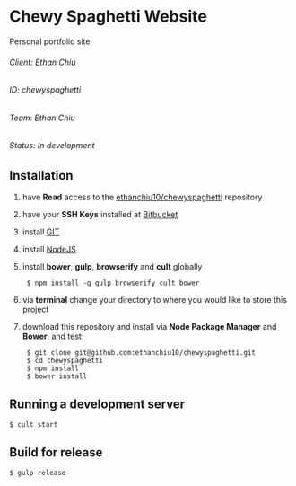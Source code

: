 # Chewy Spaghetti Website

Personal portfolio site

###### Client: Ethan Chiu
###### ID: chewyspaghetti
###### Team: Ethan Chiu
###### Status: In development

## Installation

1. have **Read** access to the [ethanchiu10/chewyspaghetti](https://github.com/ethanchiu10/chewyspaghetti) repository

1. have your **SSH Keys** installed at [Bitbucket](https://github.com/)

1. install [GIT](http://git-scm.com/)

1. install [NodeJS](http://nodejs.org/)

1. install **bower**, **gulp**, **browserify** and **cult** globally

        $ npm install -g gulp browserify cult bower

1. via **terminal** change your directory to where you would like to store this project

1. download this repository and install via **Node Package Manager** and **Bower**, and test:

        $ git clone git@github.com:ethanchiu10/chewyspaghetti.git
        $ cd chewyspaghetti
        $ npm install
        $ bower install


## Running a development server
    $ cult start

## Build for release
    $ gulp release